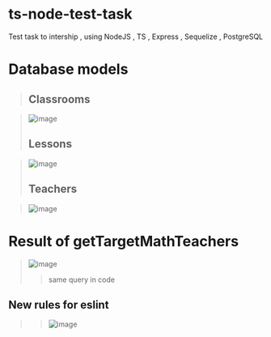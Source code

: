 # ts-node-test-task
 Test task to intership , using NodeJS , TS , Express , Sequelize , PostgreSQL

# Database models
> ## Classrooms

> ![image](https://user-images.githubusercontent.com/74127809/104068034-e3ced400-520c-11eb-92a2-4a91c6e95595.png)
> ## Lessons

> ![image](https://user-images.githubusercontent.com/74127809/104068190-2a243300-520d-11eb-8293-1583e15a739f.png)
> ## Teachers

> ![image](https://user-images.githubusercontent.com/74127809/104068264-4922c500-520d-11eb-9bd7-7eaf2635c0e1.png)

# Result of getTargetMathTeachers 

> ![image](https://user-images.githubusercontent.com/74127809/104068398-7e2f1780-520d-11eb-8e84-19c24a05c4f5.png)
> > same query in code

## New rules for eslint 
> > ![image](https://user-images.githubusercontent.com/74127809/104068570-d6661980-520d-11eb-9170-711de9db0e5f.png)
